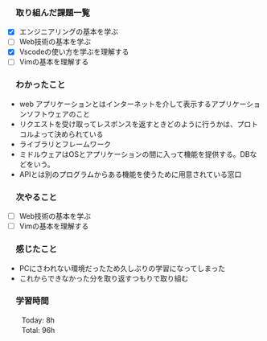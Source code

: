 ### 　取り組んだ課題一覧  
- [x] エンジニアリングの基本を学ぶ
- [ ] Web技術の基本を学ぶ
- [x] Vscodeの使い方を学ぶを理解する
- [ ] Vimの基本を理解する
### 　わかったこと
* web アプリケーションとはインターネットを介して表示するアプリケーションソフトウェアのこと
* リクエストを受け取ってレスポンスを返すときどのように行うかは、プロトコルよって決められている
* ライブラリとフレームワーク
* ミドルウェアはOSとアプリケーションの間に入って機能を提供する。DBなどをいう。
* APIとは別のプログラムからある機能を使うために用意されている窓口
### 　次やること
- [ ] Web技術の基本を学ぶ
- [ ] Vimの基本を理解する
### 　感じたこと
* PCにさわれない環境だったため久しぶりの学習になってしまった
* これからできなかった分を取り返すつもりで取り組む
### 　学習時間
　　Today: 8h  
　　Total: 96h 
